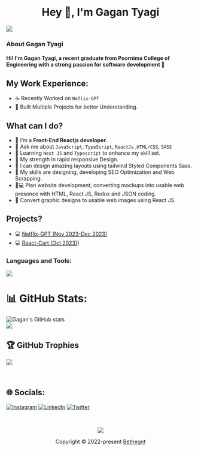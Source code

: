 ### <h1 align="center">Hey 👋, I'm Gagan Tyagi</h1> 
<a>
  <img src="https://visitcount.itsvg.in/api?id=bethegnt&label=Profile%20Views&color=0&icon=0&pretty=true" />
</a>


### About Gagan Tyagi
<h4>Hi! I'm Gagan Tyagi, a recent graduate from Poornima College of Engineering with a strong passion for software development 🌟</h4>
  
 ## My Work Experience:
- ☕ Recently Worked on ```Neflix-GPT```
- 🚀 Built Multiple Projects for better Understanding.

## What can I do? 
- 🌱 I’m a **Front-End Reactjs developer.**
- 💬 Ask me about ```JavaScript```, ```TypeScript```, ```ReactJs``` ,```HTML/CSS```, ```SASS```
- 🌱 Learning ```Next JS``` and ```Typescript``` to enhance my skill set.
- 💪 My strength in rapid responsive Design.
- 🎨 I can design amazing layouts using tailwind Styled Components Sass.
- 👯 My skills are designing, developing SEO Optimization and Web Scrapping. 
- 🧑💻 Plan website development, converting mockups into usable web presence with HTML, React JS, Redux and JSON coding.
- 🔨 Convert graphic designs to usable web images using React JS.


## Projects? 
- 💻 [Netflix-GPT (Nov 2023-Dec 2023)](https://netflix-gpt-bethegnt.vercel.app/)
- 💻 [React-Cart (Oct 2023)](https://react-cart-bethegnt.vercel.app/))


<h3 align="left">Languages and Tools:</h3>
<a><img src="https://skillicons.dev/icons?i=html,css,sass,tailwind,bootstrap,js,ts,java,react,redux,vite,babel,webpack,appwrite,firebase,figma,mysql,vercel,git,github,vscode,idea" />


# 📊 GitHub Stats:
![Gagan's GitHub stats](https://github-readme-stats.vercel.app/api?username=bethegnt&theme=dark&show_icons=true)<br/>
![](https://github-readme-streak-stats.herokuapp.com/?user=bethegnt&theme=dark&hide_border=false)<br/>



## 🏆 GitHub Trophies
![](https://github-profile-trophy.vercel.app/?username=bethegnt&theme=darkhub&no-frame=false&no-bg=true&margin-w=4)

&nbsp;

## 🌐 Socials:
[![Instagram](https://img.shields.io/badge/Instagram-%23E4405F.svg?logo=Instagram&logoColor=white)](https://instagram.com/bethegnt) [![LinkedIn](https://img.shields.io/badge/LinkedIn-%230077B5.svg?logo=linkedin&logoColor=white)](https://linkedin.com/in/bethegnt) [![Twitter](https://img.shields.io/badge/Twitter-%231DA1F2.svg?logo=Twitter&logoColor=white)](https://twitter.com/bethegnt) 


&nbsp;


<p align="center"><img src="https://raw.githubusercontent.com/catppuccin/catppuccin/main/assets/footers/gray0_ctp_on_line.svg?sanitize=true" /></p> 
<p align="center">Copyright &copy; 2022-present <a href="https://github.com/bethegnt" target="_blank">Bethegnt</a>

